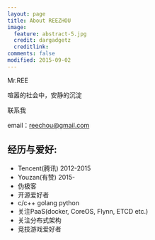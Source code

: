 ```yaml
---
layout: page
title: About REEZHOU
image:
  feature: abstract-5.jpg
  credit: dargadgetz
  creditlink: 
comments: false
modified: 2015-09-02
---
```


Mr.REE

喧嚣的社会中，安静的沉淀

联系我

email：reechou@gmail.com

## 经历与爱好:

- Tencent(腾讯) 2012-2015
- Youzan(有赞) 2015-
- 伪极客
- 开源爱好者
- c/c++ golang python
- 关注PaaS(docker, CoreOS, Flynn, ETCD etc.)
- 关注分布式架构
- 竞技游戏爱好者

[^1]: Example: *domain.com/category-name/post-title*
